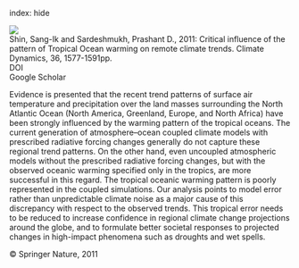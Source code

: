 index: hide

<div class="Citation">
    <div class="Citation-thumb CitationThumb-linked"  data-href="https://doi.org/10.1007/s00382-009-0732-3">
      <img src="https://static.claimspace.cloud/climate-study-static/refs/thumbs/11/Shin_and_Sardeshmukh_2011-thumb.png" />
    </div>

  <div class="Citation-body">
    <div class="Citation-text">Shin, Sang-Ik and Sardeshmukh, Prashant D., 2011: Critical influence of the pattern of Tropical Ocean warming on remote climate trends. <span class="Article-journal">Climate Dynamics, </span><span class="Article-volume">36, </span>1577-1591pp.</div>
    <div class="Citation-links">
      <div class="CitationLink" data-href="https://doi.org/10.1007/s00382-009-0732-3">
        <div class="CitationLink-icon CitationLink-Doi"></div>
        <div class="CitationLink-text">DOI</div>
      </div>
      <div class="CitationLink" data-href="https://scholar.google.com/scholar?q=10.1007/s00382-009-0732-3">
        <div class="CitationLink-icon CitationLink-Scholar"></div>
        <div class="CitationLink-text">Google Scholar</div>
      </div>
    </div>
  </div>
</div>

Evidence is presented that the recent trend patterns of surface air temperature and precipitation over the land masses surrounding the North Atlantic Ocean (North America, Greenland, Europe, and North Africa) have been strongly influenced by the warming pattern of the tropical oceans. The current generation of atmosphere–ocean coupled climate models with prescribed radiative forcing changes generally do not capture these regional trend patterns. On the other hand, even uncoupled atmospheric models without the prescribed radiative forcing changes, but with the observed oceanic warming specified only in the tropics, are more successful in this regard. The tropical oceanic warming pattern is poorly represented in the coupled simulations. Our analysis points to model error rather than unpredictable climate noise as a major cause of this discrepancy with respect to the observed trends. This tropical error needs to be reduced to increase confidence in regional climate change projections around the globe, and to formulate better societal responses to projected changes in high-impact phenomena such as droughts and wet spells.

<div class="Citation-copy">
&copy; Springer Nature, 2011
</div>